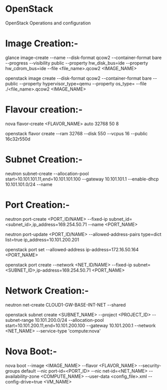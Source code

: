 # OpenStack
OpenStack Operations and configuration

Image Creation:- 
===============

glance image-create --name <name> --disk-format qcow2 --container-format bare --progress --visibility public --property hw_disk_bus=ide --property hw_cdrom_bus=ide --file <file_name>.qcow2 <IMAGE_NAME>
  
openstack image create --disk-format qcow2 --container-format bare  --public --property hypervisor_type=qemu --property os_type=<windows> --file ./<file_name>.qcow2 <IMAGE_NAME>
  
Flavour creation:-
================
nova flavor-create <FLAVOR_NAME> auto 32768 50 8

openstack flavor create --ram 32768 --disk 550 --vcpus 16 --public 16c32r550d

Subnet Creation:-
===============
neutron subnet-create --allocation-pool start=10.101.101.11,end=10.101.101.100 --gateway 10.101.101.1 --enable-dhcp <NET NAME> 10.101.101.0/24 --name <SUBNET NAME>

Port Creation:-
==============
neutron port-create <PORT_ID/NAME> --fixed-ip subnet_id=<subnet_id>,ip_address=169.254.50.71 --name <PORT_NAME>

neutron port-update <PORT_ID/NAME> --allowed-address-pairs type=dict list=true ip_address=10.101.200.201

openstack port set --allowed-address ip-address=172.16.50.164 <PORT_NAME>

openstack port create --network <NET_ID/NAME> --fixed-ip subnet=<SUBNET_ID>,ip-address=169.254.50.71 <PORT_NAME>

Network Creation:-
=================
neutron net-create CLOUD1-GW-BASE-INT-NET --shared

openstack subnet create <SUBNET_NAME> --project <PROJECT_ID> --subnet-range 10.101.200.0/24 --allocation-pool start=10.101.200.11,end=10.101.200.100 --gateway 10.101.200.1 --network <NET_NAME> --service-type 'compute:nova'

Nova Boot:-
==========
nova boot --image <IMAGE_NAME> --flavor <FLAVOR_NAME> --security-groups default --nic port-id=<PORT_ID> --nic net-id=<NET_NAME> --availability-zone <COMPUTE_NAME> --user-data <config_file>.xml --config-drive=true <VM_NAME>
